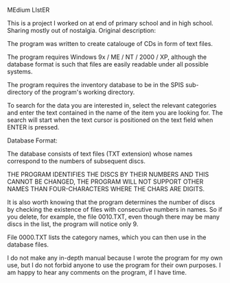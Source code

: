 ﻿MEdium LIstER

This is a project I worked on at end of primary school and in high school.
Sharing mostly out of nostalgia. Original description:

The program was written to create catalouge of CDs in form of text files.

The program requires Windows 9x / ME / NT / 2000 / XP, although the database format is such that files are easily readable under all possible systems.

The program requires the inventory database to be in the SPIS sub-directory of the program's working directory.

To search for the data you are interested in, select the relevant categories and enter the text contained in the name of the item you are looking for. The search will start when the text cursor is positioned on the text field when ENTER is pressed.

Database Format:

The database consists of text files (TXT extension) whose names correspond to the numbers of subsequent discs.

THE PROGRAM IDENTIFIES THE DISCS BY THEIR NUMBERS AND THIS CANNOT BE CHANGED, THE PROGRAM WILL NOT SUPPORT OTHER NAMES THAN FOUR-CHARACTERS WHERE THE CHARS ARE DIGITS.

It is also worth knowing that the program determines the number of discs by checking the existence of files with consecutive numbers in names.
So if you delete, for example, the file 0010.TXT, even though there may be many discs in the list, the program will notice only 9.

File 0000.TXT lists the category names, which you can then use in the database files.

I do not make any in-depth manual because I wrote the program for my own use, but I do not forbid anyone to use the program for their own purposes.
I am happy to hear any comments on the program, if I have time.

